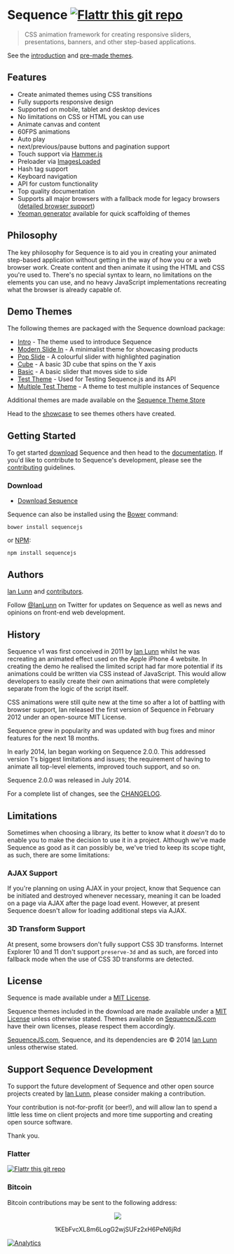 Sequence [![Flattr this git repo](http://api.flattr.com/button/flattr-badge-large.png)](https://flattr.com/submit/auto?user_id=IanLunn&url=https://github.com/IanLunn/Sequence&title=Sequence&language=english&tags=github&category=software)
=====================

> CSS animation framework for creating responsive sliders, presentations, banners, and other step-based applications.

See the [introduction](http://ianlunn.github.io/Sequence/) and [pre-made themes](http://sequencejs.com/).

## Features

- Create animated themes using CSS transitions
- Fully supports responsive design
- Supported on mobile, tablet and desktop devices
- No limitations on CSS or HTML you can use
- Animate canvas and content
- 60FPS animations
- Auto play
- next/previous/pause buttons and pagination support
- Touch support via [Hammer.js](http://eightmedia.github.io/hammer.js/)
- Preloader via [ImagesLoaded](http://imagesloaded.desandro.com/)
- Hash tag support
- Keyboard navigation
- API for custom functionality
- Top quality documentation
- Supports all major browsers with a fallback mode for legacy browsers ([detailed browser support](https://github.com/IanLunn/Sequence/wiki/Sequence-v2-Browser-Support))
- [Yeoman generator](https://github.com/IanLunn/generator-sequence) available for quick scaffolding of themes

## Philosophy

The key philosophy for Sequence is to aid you in creating your animated step-based application without getting in the way of how you or a web browser work. Create content and then animate it using the HTML and CSS you're used to. There's no special syntax to learn, no limitations on the elements you can use, and no heavy JavaScript implementations recreating what the browser is already capable of.

## Demo Themes

The following themes are packaged with the Sequence download package:

- [Intro](http://ianlunn.github.io/Sequence/themes/intro-theme/) - The theme used to introduce Sequence
- [Modern Slide In](http://ianlunn.github.io/Sequence/themes/modern-slide-in/) - A minimalist theme for showcasing products
- [Pop Slide](http://ianlunn.github.io/Sequence/themes/pop-slide/) - A colourful slider with highlighted pagination
- [Cube](http://ianlunn.github.io/Sequence/themes/cube) - A basic 3D cube that spins on the Y axis
- [Basic](http://ianlunn.github.io/Sequence/themes/basic/) - A basic slider that moves side to side
- [Test Theme](http://ianlunn.github.io/Sequence/themes/test-theme/) - Used for Testing Sequence.js and its API
- [Multiple Test Theme](http://ianlunn.github.io/Sequence/themes/mmultiple-test/) - A theme to test multiple instances of Sequence

Additional themes are made available on the [Sequence Theme Store](http://sequencejs.com/themes/)

Head to the [showcase](https://github.com/IanLunn/Sequence/wiki/Showcase) to see themes others have created.

## Getting Started

To get started [download](https://github.com/IanLunn/Sequence#download) Sequence and then head to the [documentation](https://github.com/IanLunn/Sequence/blob/master/DOCUMENTATION.md). If you'd like to contribute to Sequence's development, please see the [contributing](https://github.com/IanLunn/Sequence/blob/master/contributing.md) guidelines.

### Download

- [Download Sequence](https://github.com/IanLunn/Sequence/archive/master.zip)

Sequence can also be installed using the [Bower](http://bower.io/) command:

```
bower install sequencejs
```

or [NPM](https://www.npmjs.org/):

```
npm install sequencejs
```

## Authors

[Ian Lunn](https://ianlunn.co.uk/) and [contributors](https://github.com/IanLunn/Sequence/graphs/contributors).

Follow [@IanLunn](https://twitter.com/IanLunn/) on Twitter for updates on Sequence as well as news and opinions on front-end web development.

## History

Sequence v1 was first conceived in 2011 by [Ian Lunn](http://ianlunn.co.uk/) whilst he was recreating an animated effect used on the Apple iPhone 4 website. In creating the demo he realised the limited script had far more
potential if its animations could be written via CSS instead of JavaScript. This would allow developers to easily create their own animations that were completely separate from the logic of the script itself.

CSS animations were still quite new at the time so after a lot of battling with browser support, Ian released the first version of Sequence in February 2012 under an open-source MIT License.

Sequence grew in popularity and was updated with bug fixes and minor features for the next 18 months.

In early 2014, Ian began working on Sequence 2.0.0. This addressed version 1's biggest limitations and issues; the requirement of having to animate all top-level elements, improved touch support, and so on.

Sequence 2.0.0 was released in July 2014.

For a complete list of changes, see the [CHANGELOG](https://github.com/IanLunn/Sequence/blob/master/CHANGELOG.md).

## Limitations

Sometimes when choosing a library, its better to know what it *doesn't* do to enable you to make the decision to use it in a project. Although we've made Sequence as good as it can possibly be, we've tried to keep its scope tight, as such, there are some limitations:

### AJAX Support

If you're planning on using AJAX in your project, know that Sequence can be initiated and destroyed whenever necessary, meaning it can be loaded on a page via AJAX after the page load event. However, at present Sequence doesn't allow for loading additional steps via AJAX.

### 3D Transform Support

At present, some browsers don't fully support CSS 3D transforms.
 Internet Explorer 10 and 11 don't support `preserve-3d` and as such, are forced into fallback mode when the use of CSS 3D transforms are detected.

## License

Sequence is made available under a [MIT License](https://github.com/IanLunn/Sequence/blob/master/LICENSE.md).

Sequence themes included in the download are made available under a [MIT License](https://github.com/IanLunn/Sequence/blob/master/LICENSE.md) unless otherwise stated. Themes available on [SequenceJS.com](http://www.sequencejs.com/) have their own licenses, please respect them accordingly.

[SequenceJS.com](http://www.sequencejs.com/), Sequence, and its dependencies are &copy; 2014 [Ian Lunn](https://www.ianlunn.co.uk/) unless otherwise stated.

## Support Sequence Development

To support the future development of Sequence and other open source projects created by [Ian Lunn](https://github.com/IanLunn), please consider making a contribution.

Your contribution is not-for-profit (or beer!), and will allow Ian to spend a little less time on client projects and more time supporting and creating open source software.

Thank you.

### Flatter

[![Flattr this git repo](http://api.flattr.com/button/flattr-badge-large.png)](https://flattr.com/submit/auto?user_id=IanLunn&url=https://github.com/IanLunn/Sequence&title=Sequence&language=english&tags=github&category=software)

### Bitcoin

Bitcoin contributions may be sent to the following address:

<div style="text-align: center;">
<a href="bitcoin:1KEbFvcXL8m6LogG2wjSUFz2xH6PeN6jRd?label=Sequence.js%20Development"><img src="http://ianlunn.co.uk/images/btc-donate.jpg" /></a>
<p>1KEbFvcXL8m6LogG2wjSUFz2xH6PeN6jRd</p>
</div>

[![Analytics](https://ga-beacon.appspot.com/UA-11991680-6/sequence)](https://github.com/ianlunn/sequence)
